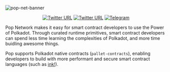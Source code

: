 ![pop-net-banner](https://github.com/r0gue-io/pop-node/assets/23270067/b4318113-214b-4073-833b-07c6082f54ff)

<div align="center">

[![Twitter URL](https://img.shields.io/twitter/follow/Pop?style=social)](https://twitter.com/pop_web3)
[![Twitter URL](https://img.shields.io/twitter/follow/R0GUE?style=social)](https://twitter.com/gor0gue)
[![Telegram](https://img.shields.io/badge/Telegram-gray?logo=telegram)](https://t.me/PlasmOfficial](https://t.me/Pop_Network)https://t.me/Pop_Network)

</div>

Pop Network makes it easy for smart contract developers to use the Power of Polkadot. Through curated runtime
primitives, smart contract developers can spend less time learning the complexities of Polkadot, and more time buidling
awesome things.

Pop supports Polkadot native contracts (`pallet-contracts`), enabling developers to build with more performant and
secure smart contract languages (such as [ink!](https://use.ink/)).
